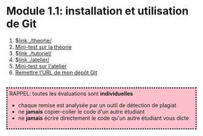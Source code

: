 # Module 1.1: installation et utilisation de Git

<!--
<center>
<video width="50%" src="rappel.mp4" type="video/mp4" controls>
</center>
-->


1. $[link ./theorie/](Théorie)
1. <a href="https://cmontmorency.moodle.decclic.qc.ca/mod/quiz/view.php?id=190443" target="_blank">Mini-test sur la théorie</a>
1. $[link ./tutoriel/](Tutoriel)
1. $[link ./atelier/](Atelier)
1. <a href="https://cmontmorency.moodle.decclic.qc.ca/mod/quiz/view.php?id=190444" target="_blank">Mini-test sur l'atelier</a>
1. <a href="https://cmontmorency.moodle.decclic.qc.ca/mod/questionnaire/view.php?id=190583" target="_blank">Remettre l'URL de mon dépôt Git</a>

<br>
<div style="padding:5px;background:pink;border-style:dotted" >
RAPPEL: toutes les évaluations sont <strong>individuelles</strong> 
<ul>
<li>chaque remise est analysée par un outil de détection de plagiat
<li>ne <strong>jamais</strong> copier-coller le code d'un autre étudiant
<li>ne <strong>jamais</strong> écrire directement le code qu'un autre étudiant vous dicte
</ul> 
</div>
